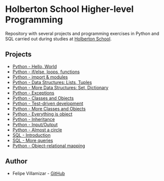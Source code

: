 # Holberton School Higher-level Programming

Repository with several projects and programming exercises in Python and SQL carried out during studies at [Holberton School](https://www.holbertonschool.com/).

## Projects

* [Python - Hello, World](./python-hello_world)
* [Python - if/else, loops, functions](./python-if_else_loops_functions)
* [Python - import & modules](./python-import_modules)
* [Python - Data Structures: Lists, Tuples](./python-data_structures)
* [Python - More Data Structures: Set, Dictionary](./python-more_data_structures)
* [Python - Exceptions](./python-exceptions)
* [Python - Classes and Objects](./python-classes)
* [Python - Test-driven development](./python-test_driven_development)
* [Python - More Classes and Objects](./python-more_classes)
* [Python - Everything is object](./python-everything_is_object)
* [Python - Inheritance](./python-inheritance)
* [Python - Input/Output](./python-input_output)
* [Python - Almost a circle](./python-almost_a_circle)
* [SQL - Introduction](./SQL_introduction)
* [SQL - More queries](./SQL_more_queries)
* [Python - Object-relational mapping](./python-object_relational_mapping)

## Author
* Felipe Villamizar - [GitHub](https://github.com/felipevcc)
